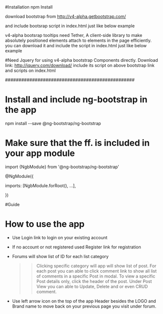 
#Installation
npm Install

download bootstrap 
from http://v4-alpha.getbootstrap.com/

and include bootsrap script in index.html just like below example
<link rel="stylesheet" href="assets/bootstrap/css/bootstrap.min.css">
<script src=assets/bootstrap/css/bootstrap.min.js"></script>

v4-alpha bootsrap tooltips need 
Tether, A client-side library to make absolutely positioned elements attach to elements in the page efficiently.
you can download it and include the script in index.html just like below example

<link rel="stylesheet" href="assets/tether/css/tether.min.css">
<script src=assets/tether/css/tether.min.js"></script>


#Need Jquery for using v4-alpha bootstrap Components directly.
 Download link:
    http://jquery.com/download/
    include its script on above bootstrap link and scripts on index.html

################################################

# Install and include ng-bootstrap in the app
npm install --save @ng-bootstrap/ng-bootstrap

# Make sure that the ff. is included in your app module 

import {NgbModule} from '@ng-bootstrap/ng-bootstrap'

@NgModule({
  
  imports: [NgbModule.forRoot(), ...],
 
})


#Guide
# How to use the app
* Use Login link to login on your existing account
* If no account or not registered used Register link for registration
* Forums will show list of ID for each list category
    >> Clicking specific category will app will show list of post.
    >> For each post you can able to click comment link to show all list of comments in a specific Post in modal.
    >> To view a specific Post details only, click the header of the post.
    >> Under Post View you can able to Update, Delete and  or even CRUD comment.

* Use left arrow  icon on the top of the app Header besides the LOGO and Brand name 
  to move back on your previous page you visit under forum.

